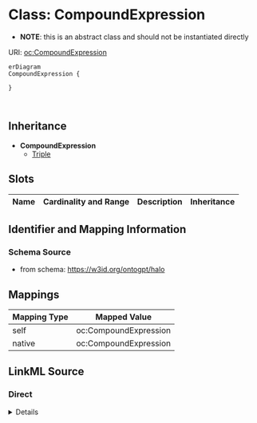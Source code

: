 

# Class: CompoundExpression


* __NOTE__: this is an abstract class and should not be instantiated directly


URI: [oc:CompoundExpression](http://w3id.org/ontogpt/ontology-class-templateCompoundExpression)



```mermaid
erDiagram
CompoundExpression {

}



```




## Inheritance
* **CompoundExpression**
    * [Triple](Triple.md)



## Slots

| Name | Cardinality and Range | Description | Inheritance |
| ---  | --- | --- | --- |









## Identifier and Mapping Information







### Schema Source


* from schema: https://w3id.org/ontogpt/halo





## Mappings

| Mapping Type | Mapped Value |
| ---  | ---  |
| self | oc:CompoundExpression |
| native | oc:CompoundExpression |





## LinkML Source

<!-- TODO: investigate https://stackoverflow.com/questions/37606292/how-to-create-tabbed-code-blocks-in-mkdocs-or-sphinx -->

### Direct

<details>
```yaml
name: CompoundExpression
from_schema: https://w3id.org/ontogpt/halo
abstract: true

```
</details>

### Induced

<details>
```yaml
name: CompoundExpression
from_schema: https://w3id.org/ontogpt/halo
abstract: true

```
</details>